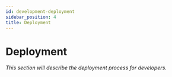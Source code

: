 ```yaml
---
id: development-deployment
sidebar_position: 4
title: Deployment
---
```


# Deployment

_This section will describe the deployment process for developers._ 